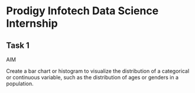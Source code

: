 # Prodigy Infotech Data Science Internship
## Task 1

AIM

Create a bar chart or histogram to visualize the distribution of a categorical or continuous variable, such as the distribution of ages or genders in a population.

